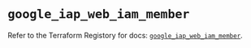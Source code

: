 # `google_iap_web_iam_member`

Refer to the Terraform Registory for docs: [`google_iap_web_iam_member`](https://www.terraform.io/docs/providers/google-beta/r/google_iap_web_iam_member).
